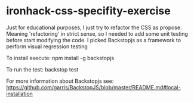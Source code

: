 # ironhack-css-specifity-exercise

Just for educational purposes, I just try to refactor the CSS as propose. Meaning 'refactoring' in strict sense, so I needed to add some unit testing before start modifying the code.
I picked Backstopjs as a framework to perform visual regression testing

To install execute:
npm install -g backstopjs

To run the test:
backstop test


For more information about Backstopjs see:
https://github.com/garris/BackstopJS/blob/master/README.md#local-installation
